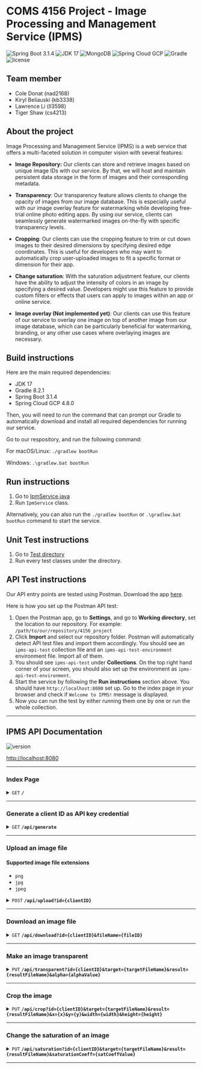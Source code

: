 # COMS 4156 Project - Image Processing and Management Service (IPMS)

![Spring Boot 3.1.4](https://img.shields.io/badge/Spring%20Boot-3.1.4-brightgreen.svg)
![JDK 17](https://img.shields.io/badge/JDK-17-brightgreen.svg)
![MongoDB](https://img.shields.io/badge/MongoDB-6.0.10-darkgreen.svg)
![Spring Cloud GCP](https://img.shields.io/badge/SpringCloudGCP-4.8.0-brightgreen.svg)
![Gradle](https://img.shields.io/badge/Gradle-8.2.1-yellowgreen.svg)
![license](https://img.shields.io/badge/license-Apache--2.0-blue.svg)

## Team member
- Cole Donat (nad2168)
- Kiryl Beliauski (kb3338)
- Lawrence Li (ll3598)
- Tiger Shaw (cs4213)

## About the project

Image Processing and Management Service (IPMS) is a web service that 
offers a multi-faceted solution in computer vision with several features:

- **Image Repository:** Our clients can store and retrieve images based on unique 
image IDs with our service. By that, we will host and maintain persistent data 
storage in the form of images and their corresponding metadata. 

- **Transparency**: Our transparency feature allows clients to change the opacity 
of images from our image database. This is especially useful with our image overlay 
feature for watermarking while developing free-trial online photo editing apps. 
By using our service, clients can seamlessly generate watermarked images on-the-fly 
with specific transparency levels.

- **Cropping**: Our clients can use the cropping feature to trim or cut down images 
to their desired dimensions by specifying desired edge coordinates. This is useful 
for developers who may want to automatically crop user-uploaded images to fit a 
specific format or dimension for their app.

- **Change saturation**: With the saturation adjustment feature, our clients have the 
ability to adjust the intensity of colors in an image by specifying a desired value. 
Developers might use this feature to provide custom filters or effects that users can 
apply to images within an app or online service.

- **Image overlay (Not implemented yet)**: Our clients can use this feature of our 
service to overlay one image on top of another image from our image database, which 
can be particularly beneficial for watermarking, branding, or any other use cases 
where overlaying images are necessary.

## Build instructions

Here are the main required dependencies:
- JDK 17
- Gradle 8.2.1
- Spring Boot 3.1.4
- Spring Cloud GCP 4.8.0

Then, you will need to run the command that can prompt our Gradle 
to automatically download and install all required dependencies 
for running our service. 

Go to our respository, and run the following command:

For macOS/Linux:
`./gradlew bootRun`

Windows:
`.\gradlew.bat bootRun`

## Run instructions

1. Go to [IpmService.java](src/main/java/com/project/ipms/IpmService.java)
2. Run `IpmService` class.

Alternatively, you can also run the `./gradlew bootRun` or `.\gradlew.bat bootRun` 
command to start the service.

## Unit Test instructions

1. Go to [Test directory](src/test/java/com/project/ipms)
2. Run every test classes under the directory.

## API Test instructions

Our API entry points are tested using Postman. Download the app [here](https://www.postman.com/downloads/).

Here is how you set up the Postman API test:
1. Open the Postman app, go to **Settings**, and go to **Working directory**, set the location to our repository.
For example: `/path/to/our/repository/4156_project`
2. Click **Import** and select our repository folder. Postman will automatically 
detect API test files and import them accordingly. You should see an `ipms-api-test` collection file and an 
`ipms-api-test-environment` environment file. Import all of them. 
3. You should see `ipms-api-test` under **Collections**. On the top right hand corner of your screen, you should
also set up the environment as `ipms-api-test-environment`.
4. Start the service by following the **Run instructions** section above. You should have `http://localhost:8080`
set up. Go to the index page in your browser and check if `Welcome to IPMS!` message is displayed.
5. Now you can run the test by either running them one by one or run the whole collection.

------------------------------------------------------------------------------------------
## IPMS API Documentation

![version](https://img.shields.io/badge/Version-0.0.1--SNAPSHOT-brightgreen.svg)

[http://localhost:8080](http://localhost:8080)

------------------------------------------------------------------------------------------

### Index Page

<details>
 <summary><code>GET</code> <code><b>/</b></code></summary>

#### Responses

> | http code | content-type | response           |
> |-----------|--------------|--------------------|
> | 200       | string       | `Welcome to IPMS!` |

</details>

------------------------------------------------------------------------------------------

### Generate a client ID as API key credential

<details>
 <summary><code>GET</code> <code><b>/api/generate</b></code></summary>

#### Responses

> | http code | content-type       | response                                                                                |
> |-----------|--------------------|-----------------------------------------------------------------------------------------|
> | 200       | `application/json` | `{"responseMessage": {Your unique client ID as API key credential}, "statusCode": 200}` |

</details>

------------------------------------------------------------------------------------------

### Upload an image file

#### Supported image file extensions

- `png`
- `jpg`
- `jpeg`

<details>
 <summary><code>POST</code> <code><b>/api/upload?id={clientID}</b></code></summary>

#### Parameters

> | name       | type     | data type           | description                                        |
> |------------|----------|---------------------|----------------------------------------------------|
> | `clientID` | required | string              | Your client ID credential                          |
> | file       | required | multipart/form-data | Uploaded image file contents via multipart request |

#### Responses

> | http code | content-type       | response                                                                                                                                     |
> |-----------|--------------------|----------------------------------------------------------------------------------------------------------------------------------------------|
> | 200       | `application/json` | `{"responseMessage": "File uploaded successfully", "statusCode": 200}`                                                                       |
> | 400       | `application/json` | `{"responseMessage": "File has no content or is null", "statusCode": 400}`                                                                   |
> | 400       | `application/json` | `{"responseMessage": "Filename is empty or null", "statusCode": 400}`                                                                        |
> | 400       | `application/json` | `{"responseMessage": "Current request is not a multipart request", "statusCode": 400}`                                                       |
> | 400       | `application/json` | `{"responseMessage": "Client ID is missing or null", "statusCode": 400}`                                                                     |
> | 400       | `application/json` | `{"responseMessage": "Filename is missing file extension", "statusCode": 400}`                                                               |
> | 400       | `application/json` | `{"responseMessage": "Filename cannot start with a dot '.'", "statusCode": 400}`                                                             |
> | 403       | `application/json` | `{"responseMessage": "Invalid Client ID", "statusCode": 403}`                                                                                |
> | 409       | `application/json` | `{"responseMessage": "Filename already exists", "statusCode": 409}`                                                                          |
> | 415       | `application/json` | `{"responseMessage": "Not a supported file type. Currently, we support the following image file types: jpg, jpeg, png.", "statusCode": 415}` |                                                     
> | 500       | `application/json` | `{"responseMessage": {Generic error messages from IOException}, "statusCode": 500}`                                                          |

</details>

------------------------------------------------------------------------------------------

### Download an image file

<details>
 <summary><code>GET</code> <code><b>/api/download?id={clientID}&fileName={fileID}</b></code></summary>

#### Parameters

> | name       | type     | data type | description                           |
> |------------|----------|-----------|---------------------------------------|
> | `clientID` | required | string    | Your client ID credential             |
> | `fileID`   | required | string    | The specified image file for download |

#### Responses

> | http code | content-type               | response                                                                                                                    |
> |-----------|----------------------------|-----------------------------------------------------------------------------------------------------------------------------|
> | 200       | `application/octet-stream` | Image file content download                                                                                                 |
> | 400       | `application/json`         | `{"responseMessage": "Filename is empty or null", "statusCode": 400}`                                                       |
> | 400       | `application/json`         | `{"responseMessage": "Client ID is missing or null", "statusCode": 400}`                                                    |
> | 403       | `application/json`         | `{"responseMessage": "Invalid Client ID", "statusCode": 403}`                                                               |
> | 404       | `application/json`         | `{"responseMessage": "File does not exist", "statusCode": 404}`                                                             |
> | 500       | `application/json`         | `{"responseMessage": "CRITICAL ERROR: File does not exist on GCP Bucket but exists in MongoDB records", "statusCode": 500}` |

</details>

------------------------------------------------------------------------------------------

### Make an image transparent

<details>
 <summary><code>PUT</code> <code><b>/api/transparent?id={clientID}&target={targetFileName}&result={resultFileName}&alpha={alphaValue}</b></code></summary>

#### Parameters

> | name             | type     | data type | description                                            |
> |------------------|----------|-----------|--------------------------------------------------------|
> | `clientID`       | required | string    | Your client ID credential                              |
> | `targetFileName` | required | string    | Image filename targeted for processing                 |
> | `resultFileName` | required | string    | Desired filename for the image result after processing |
> | `alphaValue`     | required | float     | Desired alpha value for transparency                   |

#### Responses

> | http code | content-type       | response                                                                                                                    |
> |-----------|--------------------|-----------------------------------------------------------------------------------------------------------------------------|
> | 200       | `application/json` | `{"responseMessage": "Operation success", "statusCode": 200}`                                                               |
> | 400       | `application/json` | `{"responseMessage": "Target filename or result filename is empty or null", "statusCode": 400}`                             |
> | 400       | `application/json` | `{"responseMessage": "Client ID is missing or null", "statusCode": 400}`                                                    |
> | 400       | `application/json` | `{"responseMessage": "Target file extension is different from result file extension", "statusCode": 400}`                   |
> | 400       | `application/json` | `{"responseMessage": "The alpha value should be in the range of 0 to 1", "statusCode": 400}`                                |
> | 403       | `application/json` | `{"responseMessage": "Invalid Client ID", "statusCode": 403}`                                                               |
> | 404       | `application/json` | `{"responseMessage": "Target file does not exist", "statusCode": 404}`                                                      |
> | 409       | `application/json` | `{"responseMessage": "Result filename already exists", "statusCode": 409}`                                                  |
> | 500       | `application/json` | `{"responseMessage": "CRITICAL ERROR: File does not exist on GCP Bucket but exists in MongoDB records", "statusCode": 500}` |
> | 500       | `application/json` | `{"responseMessage": {Generic error messages from IOException}, "statusCode": 500}`                                         |

</details>

------------------------------------------------------------------------------------------

### Crop the image

<details>
 <summary><code>PUT</code> <code><b>/api/crop?id={clientID}&target={targetFileName}&result={resultFileName}&x={x}&y={y}&width={width}&height={height}</b></code></summary>

#### Parameters

> | name             | type     | data type | description                                            |
> |------------------|----------|-----------|--------------------------------------------------------|
> | `clientID`       | required | string    | Your client ID credential                              |
> | `targetFileName` | required | string    | Image filename targeted for processing                 |
> | `resultFileName` | required | string    | Desired filename for the image result after processing |
> | `x`              | required | int       | Upper left corner x value                              |
> | `y`              | required | int       | Upper left corner y value                              |
> | `width`          | required | int       | Width of the cropped region                            |
> | `height`         | required | int       | Height of the cropped region                           |

#### Responses

> | http code | content-type       | response                                                                                                                    |
> |-----------|--------------------|-----------------------------------------------------------------------------------------------------------------------------|
> | 200       | `application/json` | `{"responseMessage": "Operation success", "statusCode": 200}`                                                               |
> | 400       | `application/json` | `{"responseMessage": "Target filename or result filename is empty or null", "statusCode": 400}`                             |
> | 400       | `application/json` | `{"responseMessage": "Client ID is missing or null", "statusCode": 400}`                                                    |
> | 400       | `application/json` | `{"responseMessage": "Target file extension is different from result file extension", "statusCode": 400}`                   |
> | 400       | `application/json` | `{"responseMessage": "The x value should be in the range of 0 to the width of the target image", "statusCode": 400}`        |
> | 400       | `application/json` | `{"responseMessage": "The y value should be in the range of 0 to the height of the target image", "statusCode": 400}`       |
> | 400       | `application/json` | `{"responseMessage": "The width value should be from 0 to (target image's width - x)", "statusCode": 400}`                  |
> | 400       | `application/json` | `{"responseMessage": "The height value should be from 0 to (target image's height - y)", "statusCode": 400}`                |
> | 403       | `application/json` | `{"responseMessage": "Invalid Client ID", "statusCode": 403}`                                                               |
> | 404       | `application/json` | `{"responseMessage": "Target file does not exist", "statusCode": 404}`                                                      |
> | 409       | `application/json` | `{"responseMessage": "Result filename already exists", "statusCode": 409}`                                                  |
> | 500       | `application/json` | `{"responseMessage": "CRITICAL ERROR: File does not exist on GCP Bucket but exists in MongoDB records", "statusCode": 500}` |
> | 500       | `application/json` | `{"responseMessage": {Generic error messages from IOException}, "statusCode": 500}`                                         |

</details>

------------------------------------------------------------------------------------------

### Change the saturation of an image

<details>
 <summary><code>PUT</code> <code><b>/api/saturation?id={clientID}&target={targetFileName}&result={resultFileName}&saturationCoeff={satCoeffValue}</b></code></summary>

#### Parameters

> | name             | type     | data type | description                                            |
> |------------------|----------|-----------|--------------------------------------------------------|
> | `clientID`       | required | string    | Your client ID credential                              |
> | `targetFileName` | required | string    | Image filename targeted for processing                 |
> | `resultFileName` | required | string    | Desired filename for the image result after processing |
> | `satCoValue`     | required | float     | Desired value to multiply saturation by (0-255)        |

#### Responses

> | http code | content-type       | response                                                                                                                    |
> |-----------|--------------------|-----------------------------------------------------------------------------------------------------------------------------|
> | 200       | `application/json` | `{"responseMessage": "Operation success", "statusCode": 200}`                                                               |
> | 400       | `application/json` | `{"responseMessage": "Target filename or result filename is empty or null", "statusCode": 400}`                             |
> | 400       | `application/json` | `{"responseMessage": "Client ID is missing or null", "statusCode": 400}`                                                    |
> | 400       | `application/json` | `{"responseMessage": "Target file extension is different from result file extension", "statusCode": 400}`                   |
> | 400       | `application/json` | `{"responseMessage": "The saturation coefficient should be in the range of 0 to 255", "statusCode": 400}`                   |
> | 403       | `application/json` | `{"responseMessage": "Invalid Client ID", "statusCode": 403}`                                                               |
> | 404       | `application/json` | `{"responseMessage": "Target file does not exist", "statusCode": 404}`                                                      |
> | 409       | `application/json` | `{"responseMessage": "Result filename already exists", "statusCode": 409}`                                                  |
> | 500       | `application/json` | `{"responseMessage": "CRITICAL ERROR: File does not exist on GCP Bucket but exists in MongoDB records", "statusCode": 500}` |
> | 500       | `application/json` | `{"responseMessage": {Generic error messages from IOException}, "statusCode": 500}`                                         |

</details>

------------------------------------------------------------------------------------------







